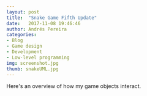 ```yaml
---
layout: post
title:  "Snake Game Fifth Update"
date:   2017-11-08 19:46:46
author: Andrés Pereira
categories: 
- Blog
- Game design
- Development
- Low-level programming
img: screenshot.jpg
thumb: snakeUML.jpg
---
```


Here's an overview of how my game objects interact.
